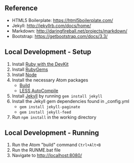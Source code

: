 ## Reference
- HTML5 Boilerplate: https://html5boilerplate.com/
- Jekyll: http://jekyllrb.com/docs/home/
- Markdown: http://daringfireball.net/projects/markdown/
- Bootstrap: https://getbootstrap.com/docs/3.3/

## Local Development - Setup
1. Install [Ruby with the DevKit](https://www.ruby-lang.org/)
2. Install [RubyGems](https://rubygems.org/)
3. Install [Node](https://nodejs.org/)
4. Install the necessary Atom packages
    - [Build](https://atom.io/packages/build)
    - [LESS AutoCompile](https://atom.io/packages/less-autocompile)
5. Install [Jekyll](https://jekyllrb.com/) by running `gem install jekyll`
6. Install the Jekyll gem dependencies found in \_config.yml
    - `gem install jekyll-paginate`
    - `gem install jekyll-feed`
7. Run `npm install` in the working directory

## Local Development - Running
1. Run the Atom "build" command `Ctrl+Alt+B`
2. Run the RUNME.bat file
3. Navigate to [http://localhost:8080/](http://localhost:8080/)